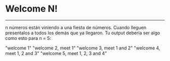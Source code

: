 
# Welcome N!
___

n números están viniendo a una fiesta de números. Cuando lleguen presentalos a todos los demás que ya llegaron. Tu output debería ser algo como esto para n = 5:

"welcome 1"
"welcome 2, meet 1"
"welcome 3, meet 1 and 2"
"welcome 4, meet 1, 2 and 3"
"welcome 5, meet 1, 2, 3 and 4"